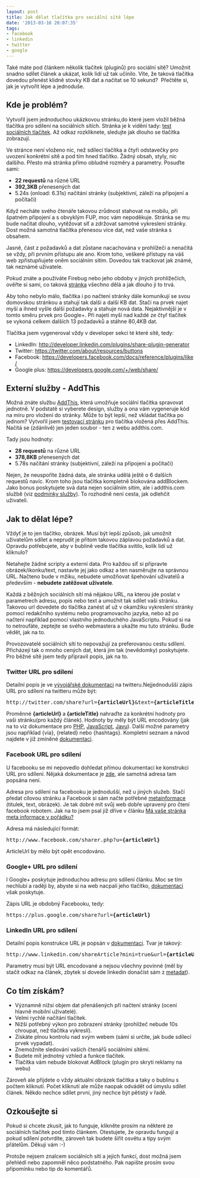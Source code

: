 ```yaml
---
layout: post
title: Jak dělat tlačítka pro sociální sítě lépe
date: '2013-03-16 20:07:35'
tags:
- facebook
- linkedin
- twitter
- google
---
```

Také máte pod článkem několik tlačítek (pluginů) pro sociální sítě? Umožnit snadno sdílet článek a ukázat, kolik lidí už tak učinilo. Víte, že taková tlačítka dovedou přenést klidně stovky KB dat a načítat se 10 sekund?  Přečtěte si, jak je vytvořit lépe a jednoduše.

<h2>Kde je problém?</h2>
<p>Vytvořil jsem jednoduchou ukázkovou stránku,do které jsem vložil běžná tlačítka pro sdílení na sociálních sítích. Stránka je k vidění tady: <a href="/examples/sharebuttons.html">test sociálních tlačítek</a>. Až odkaz rozkliknete, sledujte jak dlouho se tlačítka zobrazují.</p>
<p>Ve stránce není vloženo nic, než sdílecí tlačítka a čtyři odstavečky pro uvození konkrétní sítě a pod tím hned tlačítko. Žádný obsah, styly, nic dalšího. Přesto má stránka přímo obludné rozměry a parametry. Posuďte sami:</p>
<ul>
<li><strong>22 requestů</strong> na různé URL</li>
<li><strong>392,3KB</strong> přenesených dat</li>
<li><span class="netTotalTimeLabel netSummaryLabel ">5.24s (onload: 6.31s) načítání stránky (subjektivní, záleží na připojení a počítači)</span></li>
</ul>
<p>Když necháte svého čtenáře takovou zrůdnost stahovat na mobilu, při špatném připojení a s obvyklým FUP, moc vám nepoděkuje. Stránka se mu bude načítat dlouho, vytěžovat síť a zdržovat samotné vykreslení stránky. Dost možná samotná tlačítka přenesou více dat, než vaše stránka s obsahem.</p>
<p>Jasně, část z požadavků a dat zůstane nacachována v prohlížeči a nenačítá se vždy, při prvním přístupu ale ano. Krom toho, veškeré přístupy na váš web zpřístupňujete oněm sociálním sítím. Dovedou tak trackovat jak známé, tak neznámé uživatele. </p>
<div>Pokud znáte a používáte Firebug nebo jeho obdoby v jiných prohlížečích, ověřte si sami, co taková <a href="http://www.tomas-dvorak.cz/examples/sharebuttons.html">stránka</a> všechno dělá a jak dlouho ji to trvá. </div>
<p>Aby toho nebylo málo, tlačítka i po načtení stránky dále komunikují se svou domovskou stránkou a stahují tak další a další KB dat. Stačí na prvek najet myší a ihned vyšle další požadavky a stahuje nová data. Nejaktivnější je v tomto směru prvek pro Google+. Při najetí myší nad každé ze čtyř tlačítek se vykoná celkem dalších 13 požadavků a stáhne 80,4KB dat.</p>
<p>Tlačítka jsem vygeneroval vždy v developer sekci té které sítě, tedy:</p>
<ul>
<li>LinkedIn: <a href="http://developer.linkedin.com/plugins/share-plugin-generator">http://developer.linkedin.com/plugins/share-plugin-generator</a></li>
<li>Twitter: <a href="https://twitter.com/about/resources/buttons">https://twitter.com/about/resources/buttons</a></li>
<li>Facebook: <a href="https://developers.facebook.com/docs/reference/plugins/like/">https://developers.facebook.com/docs/reference/plugins/like/</a></li>
<li>Google plus: <a href="https://developers.google.com/+/web/share/">https://developers.google.com/+/web/share/</a> </li>
</ul>
<h2>Externí služby - AddThis</h2>
<p>Možná znáte službu <a href="http://www.addthis.com/">AddThis</a>, která umožňuje sociální tlačítka spravovat jednotně. V podstatě si vyberete design, služby a ona vám vygeneruje kód na míru pro vložení do stránky. Může to být lepší, než vkládat tlačítka po jednom? Vytvořil jsem <a href="http://www.tomas-dvorak.cz/examples/sharebuttons-addthis.html">testovací stránku</a> pro tlačítka vložená přes AddThis. Načítá se (zdánlivě) jen jeden soubor - ten z webu addthis.com.</p>
<p>Tady jsou hodnoty:</p>
<ul>
<li><strong>28 requestů</strong> na různé URL</li>
<li><strong>378,8KB</strong> přenesených dat</li>
<li><span class="netTotalTimeLabel netSummaryLabel ">5.78s načítání stránky (subjektivní, záleží na připojení a počítači)</span></li>
</ul>
<div>Nejen, že neuspoříte žádná data, ale stránka udělá ještě o 6 dalších requestů navíc. Krom toho jsou tlačítka kompletně blokována addBlockem. Jako bonus poskytujete svá data nejen sociálním sítím, ale i addthis.com službě (viz <a href="http://www.addthis.com/tos">podmínky služby</a>). To rozhodně není cesta, jak odlehčit uživateli. </div>
<h2>Jak to dělat lépe?</h2>
<p>Vždyť je to jen tlačítko, obrázek. Musí být lepší způsob, jak umožnit uživatelům sdílet a neprudit je přitom takovou záplavou požadavků a dat. Opravdu potřebujete, aby v bublině vedle tlačítka svítilo, kolik lidí už kliknulo? </p>
<p>Netahejte žádné scripty a externí data. Pro každou síť si připravte obrázek/ikonku/text, nastavte jej jako odkaz a ten nasměrujte na správnou URL. Načteno bude v mžiku, nebudete umožňovat špehování uživatelů a především - <strong>nebudete zatěžovat uživatele</strong>.</p>
<p>Každá z běžných sociálních sítí má nějakou URL, na kterou jde poslat v parametrech adresu, popis nebo text a umožnit tak sdílet vaši stránku. Takovou url dovedete do tlačítka zanést ať už v okamžiku vykreslení stránky pomocí redakčního systému nebo programovacího jazyka, nebo až po načtení například pomocí vlastního jednoduchého JavaScriptu. Pokud si na to netroufáte, zeptejte se svého webmastera a ukažte mu tuto stránku. Bude vědět, jak na to.</p>
<p>Provozovatelé sociálních sítí to nepovažují za preferovanou cestu sdílení. Přicházejí tak o mnoho cených dat, která jim tak (nevědomky) poskytujete. Pro běžné sítě jsem tedy připravil popis, jak na to.</p>
<h3 class="prettyprint">Twitter URL pro sdílení</h3>
<p>Detailní popis je ve <a href="https://dev.twitter.com/docs/tweet-button">vývojářské dokumentaci</a> na twitteru.Nejjednodušší zápis URL pro sdílení na twitteru může být:</p>
<pre class="prettyprint">http://twitter.com/share?url=<strong>{articleUrl}</strong>&text=<strong>{articleTitle}</strong></pre>
<p>Proměnné <strong>{articleUrl} </strong>a<strong> </strong><strong>{articleTitle} </strong>nahraďte za konkrétní hodnoty pro vaši stránku(pro každý článek).<strong> </strong>Hodnoty by měly být URL encodovány (jak na to viz dokumentace pro <a href="http://php.net/manual/en/function.urlencode.php">PHP</a>, <a href="http://www.w3schools.com/jsref/jsref_encodeuricomponent.asp">JavaScript</a>, <a href="http://docs.oracle.com/javase/6/docs/api/java/net/URLEncoder.html">Javu</a>). Další možné parametry jsou například {via}, {related} nebo {hashtags}. Kompletní seznam a návod najdete v již zmíněné <a href="https://dev.twitter.com/docs/tweet-button">dokumentaci</a>.</p>
<h3>Facebook URL pro sdílení</h3>
<p>U facebooku se mi nepovedlo dohledat přímou dokumentaci ke konstrukci URL pro sdílení. Nějaká dokumentace je <a href="https://developers.facebook.com/docs/plugins/">zde</a>, ale samotná adresa tam popsána není.</p>
<p>Adresa pro sdílení na facebooku je jednodušší, než u jiných služeb. Stačí předat cílovou stránku a Facebook si sám načte potřebné <a href="/posts/ma-vase-stranka-meta-informace-v-poradku">metainformace</a> (titulek, text, obrázek). Je tak dobré mít svůj web dobře upravený pro čtení facebook robotem. Jak na to jsem psal již dříve v článku <a href="/posts/ma-vase-stranka-meta-informace-v-poradku">Má vaše stránka meta informace v pořádku?</a></p>
<p>Adresa má následující formát:</p>
<pre class="prettyprint">http://www.facebook.com/sharer.php?u=<strong>{articleUrl}</strong></pre>
<p>ArticleUrl by mělo být opět encodováno.</p>
<h3>Google+ URL pro sdílení</h3>
<p>I Google+ poskytuje jednoduchou adresu pro sdílení článku. Moc se tím nechlubí a raději by, abyste si na web nacpali jeho tlačítko, <a href="https://developers.google.com/+/web/share/#sharelink">dokumentaci</a> však poskytuje.</p>
<p>Zápis URL je obdobný Facebooku, tedy:</p>
<pre class="prettyprint">https://plus.google.com/share?url=<strong>{</strong><strong>articleUrl</strong><strong>}</strong></pre>
<h3 style="white-space: normal;">LinkedIn URL pro sdílení</h3>
<p style="white-space: normal;">Detailní popis konstrukce URL je popsán v <a href="https://developer.linkedin.com/documents/share-linkedin">dokumentaci</a>. Tvar je takový:</p>
<pre class="prettyprint">http://www.linkedin.com/shareArticle?mini=true&url=<strong>{articleUrl}</strong>&title=<strong>{articleTitle}</strong>&summary=<strong>{articleSummary}</strong>&source=<strong>{articleSource}</strong> </pre>
<p style="white-space: normal;">Parametry musí být URL encodované a nejsou všechny povinné (měl by stačit odkaz na článek, zbytek si dovede linkedin donačíst sám z <a href="/posts/ma-vase-stranka-meta-informace-v-poradku">metadat</a>).</p>
<h2 class="prettyprint"><strong>Co tím získám?</strong></h2>
<ul>
<li>Významně nižsí objem dat přenášených při načtení stránky (ocení hlavně mobilní uživatelé).</li>
<li>Velmi rychlé načítání tlačítek.</li>
<li>Nižší potřebný výkon pro zobrazení stránky (prohlížeč nebude 10s chroupat, než tlačítka vykreslí).</li>
<li>Získáte plnou kontrolu nad svým webem (sámi si určíte, jak bude sdílecí prvek vypadat).</li>
<li>Znemožníte sledování vašich čtenářů sociálními sítěmi.</li>
<li>Budete mít jednotný vzhled a funkce tlačítek.</li>
<li>Tlačítka vám nebude blokovat AdBlock (plugin pro skrytí reklamy na webu)</li>
</ul>
<p>Zároveň ale přijdete o vždy aktuální obrázek tlačítka a taky o bublinu s počtem kliknutí. Počet kliknutí ale může naopak odvádět od úmyslu sdílet článek. Někdo nechce sdílet první, jiný nechce být pětistý v řadě.</p>
<h2>Ozkoušejte si</h2>
<p>Pokud si chcete zkusit, jak to funguje, klikněte prosím na některé ze sociálních tlačítek pod tímto článkem. Otestujete, že opravdu fungují a pokud sdílení potvrdíte, zároveň tak budete šířit osvětu a tipy svým přátelům. Děkuji vám :-) </p>
<p>Protože nejsem znalcem sociálních sítí a jejich funkcí, dost možná jsem přehlédl nebo zapomněl něco podstatného. Pak napište prosím svou připomínku nebo tip do komentářů.</p>

